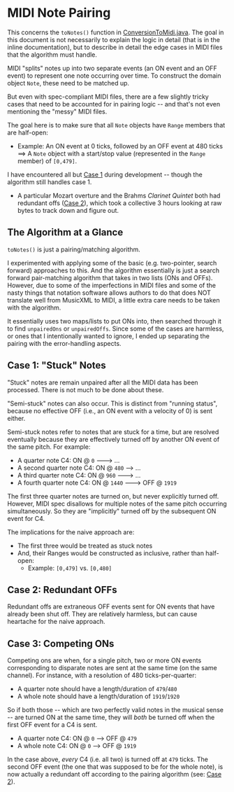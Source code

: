 # MIDI Note Pairing

This concerns the
`toNotes()` function in [ConversionToMidi.java](../src/main/java/reductor/dataconverter/midi/ConversionFromMidi.java). The goal in this document is not necessarily to explain the logic in detail (that is in the inline documentation), but to describe in detail the edge cases in MIDI files that the algorithm must handle.

MIDI "splits" notes up into two separate events (an ON event and an OFF event) to represent one note occurring over time. To construct the domain object
`Note`, these need to be matched up.

But even with spec-compliant MIDI files, there are a few slightly tricky cases that need to be accounted for in pairing logic -- and that's not even mentioning the "messy" MIDI files.

The goal here is to make sure that all `Note` objects have `Range` members that are half-open:

+ Example: An ON event at 0 ticks, followed by an OFF event at 480 ticks ==> A
  `Note` object with a start/stop value (represented in the `Range` member) of `[0,479]`.

I have encountered all but [Case 1](#case-1-stuck-notes) during development -- though the algorithm still handles case 1.
+ A particular Mozart overture and the Brahms *Clarinet Quintet* both had redundant offs ([Case 2](#case-2-redundant-offs)), which took a collective 3 hours looking at raw bytes to track down and figure out.


## The Algorithm at a Glance

`toNotes()` is just a pairing/matching algorithm.

I experimented with applying some of the basic (e.g. two-pointer, search forward) approaches to this. And the algorithm essentially is just a search forward pair-matching algorithm that takes in two lists (ONs and OFFs). However, due to some of the imperfections in MIDI files and some of the nasty things that notation software allows authors to do that does NOT translate well from MusicXML to MIDI, a little extra care needs to be taken with the algorithm.

It essentially uses two maps/lists to put ONs into, then searched through it to find `unpairedOns` or `unpairedOffs`. Since some of the cases are harmless, or ones that I intentionally wanted to ignore, I ended up separating the pairing with the error-handling aspects.


## Case 1: "Stuck" Notes

"Stuck" notes are remain unpaired after all the MIDI data has been processed. There is not much to be done about these.

"Semi-stuck" notes can also occur. This is distinct from "running status", because no effective OFF (i.e., an ON event with a velocity of 0) is sent either.

Semi-stuck notes refer to notes that are stuck for a time, but are resolved eventually because they are effectively turned off by another ON event of the same pitch. For example:

+ A quarter note C4: ON @ `0` ---> ...
+ A second quarter note C4: ON @ `480` --> ...
+ A third quarter note C4: ON @ `960` ---> ...
+ A fourth quarter note C4: ON @ `1440` ---> OFF @ `1919`

The first three quarter notes are turned on, but never explicitly turned off. However, MIDI spec disallows for multiple notes of the same pitch occurring simultaneously. So they are "implicitly" turned off by the subsequent ON event for C4.

The implications for the naive approach are:

+ The first three would be treated as stuck notes
+ And, their Ranges would be constructed as inclusive, rather than half-open:
    + Example: `[0,479]` vs. `[0,480]`


## Case 2: Redundant OFFs

Redundant offs are extraneous OFF events sent for ON events that have already been shut off. They are relatively harmless, but can cause heartache for the naive approach.


## Case 3: Competing ONs

Competing ons are when, for a single pitch, two or more ON events corresponding to disparate notes are sent at the same time (on the same channel). For instance, with a resolution of 480 ticks-per-quarter:
+ A quarter note should have a length/duration of `479`/`480`
+ A whole note should have a length/duration of `1919`/`1920`

So if both those -- which are two perfectly valid notes in the musical sense -- are turned ON at the same time, they will _both_ be turned off when the first OFF event for a C4 is sent.

+ A quarter note C4: ON @ `0` --> OFF @ `479`
+ A whole note C4: ON @ `0` --> OFF @ `1919`

In the case above, _every_ C4 (i.e. all two) is turned off at `479` ticks. The second OFF event (the one that was supposed to be for the whole note), is now actually a redundant off according to the pairing algorithm (see: [Case 2](#case-2-redundant-offs)).